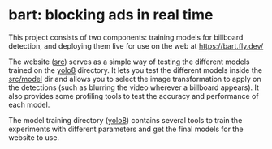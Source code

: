 # bart: blocking ads in real time

<!-- TODO: SCREENSHOT DESKTOP Y MOBILE-->
<!-- TODO: MAIN DESCRIPTION AND OBJECTIVE AND AIM -->

This project consists of two components: training models for billboard detection, and deploying them live for use on the web at https://bart.fly.dev/

The website ([src](./src/)) serves as a simple way of testing the different models trained on the [yolo8](./yolo8/) directory. It lets you test the different models inside the [src/model](./src/model) dir and allows you to select the image transformation to apply on the detections (such as blurring the video wherever a billboard appears). It also provides some profiling tools to test the accuracy and performance of each model.

The model training directory ([yolo8](./yolo8)) contains several tools to train the experiments with different parameters and get the final models for the website to use.
